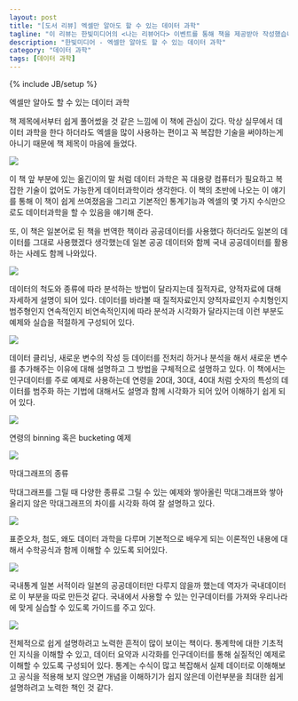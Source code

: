 ```yaml
---
layout: post
title: "[도서 리뷰] 엑셀만 알아도 할 수 있는 데이터 과학"
tagline: "이 리뷰는 한빛미디어의 <나는 리뷰어다> 이벤트를 통해 책을 제공받아 작성했습니다. "
description: "한빛미디어 - 엑셀만 알아도 할 수 있는 데이터 과학" 
category: "데이터 과학"
tags: [데이터 과학]
---
```


{% include JB/setup %}

엑셀만 알아도 할 수 있는 데이터 과학


책 제목에서부터 쉽게 풀어썼을 것 같은 느낌에 이 책에 관심이 갔다. 
막상 실무에서 데이터 과학을 한다 하더라도 엑셀을 많이 사용하는 편이고 꼭 복잡한 기술을 써야하는게 아니기 때문에 책 제목이 마음에 들었다.

<img src="https://i.imgur.com/SRn8giY.jpg">


이 책 앞 부분에 있는 옮긴이의 말 처럼 데이터 과학은 꼭 대용량 컴퓨터가 필요하고 복잡한 기술이 없어도 가능한게 데이터과학이라 생각한다.
이 책의 초반에 나오는 이 얘기를 통해 이 책이 쉽게 쓰여졌음을 그리고 기본적인 통계기능과 엑셀의 몇 가지 수식만으로도 데이터과학을 할 수 있음을 얘기해 준다.

또, 이 책은 일본어로 된 책을 번역한 책이라 공공데이터를 사용했다 하더라도 일본의 데이터를 그대로 사용했겠다 생각했는데 일본 공공 데이터와 함께 국내 공공데이터를 활용하는 사례도 함께 나와있다.


<img src="https://i.imgur.com/7VEAoFm.jpg">


데이터의 척도와 종류에 따라 분석하는 방법이 달라지는데 질적자료, 양적자료에 대해 자세하게 설명이 되어 있다.
데이터를 바라볼 때 질적자료인지 양적자료인지 수치형인지 범주형인지 연속적인지 비연속적인지에 따라 분석과 시각화가 달라지는데 이런 부분도 예제와 실습을 적절하게 구성되어 있다.

<img src="https://i.imgur.com/liwbtrk.jpg">



데이터 클리닝, 새로운 변수의 작성 등 데이터를 전처리 하거나 분석을 해서 새로운 변수를 추가해주는 이유에 대해 설명하고 그 방법을 구체적으로 설명하고 있다.
이 책에서는 인구데이터를 주로 예제로 사용하는데
연령을 20대, 30대, 40대 처럼 숫자의 특성의 데이터를 범주화 하는 기법에 대해서도 설명과 함께 시각화가 되어 있어 이해하기 쉽게 되어 있다. 

<img src="https://i.imgur.com/lXFK2JG.jpg">


연령의 binning 혹은 bucketing 예제

<img src="https://i.imgur.com/GUwzL6W.jpg">



막대그래프의 종류

막대그래프를 그릴 때 다양한 종류로 그릴 수 있는 예제와 쌓아올린 막대그래프와 쌓아올리지 않은 막대그래프의 차이를 시각화 하여 잘 설명하고 있다.

<img src="https://i.imgur.com/AXqiPZ6.jpg">



표준오차, 첨도, 왜도
데이터 과학을 다루며 기본적으로 배우게 되는 이론적인 내용에 대해서 수학공식과 함께 이해할 수 있도록 되어있다.

<img src="https://i.imgur.com/stc6CA6.jpg">


국내통계
일본 서적이라 일본의 공공데이터만 다루지 않을까 했는데 역자가 국내데이터로 이 부분을 따로 만든것 같다. 국내에서 사용할 수 있는 인구데이터를 가져와 우리나라에 맞게 실습할 수 있도록 가이드를 주고 있다. 

<img src="https://i.imgur.com/TnfkGIc.jpg">

전체적으로 쉽게 설명하려고 노력한 흔적이 많이 보이는 책이다. 통계학에 대한 기초적인 지식을 이해할 수 있고, 데이터 요약과 시각화를 인구데이터를 통해 실질적인 예제로 이해할 수 있도록 구성되어 있다. 통계는 수식이 많고 복잡해서 실제 데이터로 이해해보고 공식을 적용해 보지 않으면 개념을 이해하기가 쉽지 않은데 이런부분을 최대한 쉽게 설명하려고 노력한 책인 것 같다.
